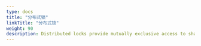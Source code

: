 ```yaml
---
type: docs
title: "分布式锁"
linkTitle: "分布式锁"
weight: 90
description: Distributed locks provide mutually exclusive access to shared resources from an application.
---
```


